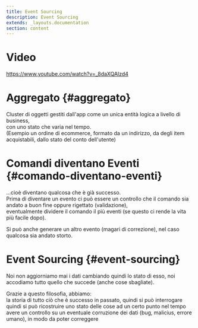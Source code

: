 ```yaml
---
title: Event Sourcing
description: Event Sourcing
extends: _layouts.documentation
section: content
---
```


# Video
https://www.youtube.com/watch?v=_8daXQAlzd4

# Aggregato {#aggregato}

Cluster di oggetti gestiti dall'app come un unica entità logica a livello di business,   
con uno stato che varia nel tempo.  
(Esempio un ordine di ecommerce, formato da un indirizzo, da degli item acquistabili, dallo stato del conto dell'utente)

# Comandi diventano Eventi {#comando-diventano-eventi}

...cioè diventano qualcosa che è già successo.  
Prima di diventare un evento ci può essere un controllo che il comando sia andato a buon fine oppure rigettato (validazione),  
eventualmente dividere il comando il più eventi (se questo ci rende la vita più facile dopo).

Si può anche generare un altro evento (magari di correzione), nel caso qualcosa sia andato storto.

# Event Sourcing {#event-sourcing}
Noi non aggiorniamo mai i dati cambiando quindi lo stato di esso, noi accodiamo tutto quello che succede (anche cose sbagliate).  


Grazie a questo filosofia, abbiamo:  
la storia di tutto ciò che è successo in passato, quindi si può interrogare  
quindi si può ricostruire uno stato delle cose ad un certo punto nel tempo  
avere un controllo su un eventuale corruzione dei dati (bug, malicius, errore umano), in modo da poter correggere
